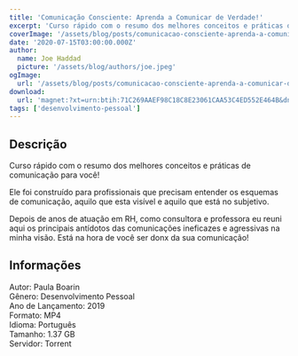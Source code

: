 ```yaml
---
title: 'Comunicação Consciente: Aprenda a Comunicar de Verdade!'
excerpt: 'Curso rápido com o resumo dos melhores conceitos e práticas de comunicação para você!  Ele foi construído para profissionais que precisam entender os esquemas de comunicação, aquilo que esta visível e aquilo que está no subjetivo.   Depois de anos de atuação em RH, como consultor'
coverImage: '/assets/blog/posts/comunicacao-consciente-aprenda-a-comunicar-de-verdade.jpg'
date: '2020-07-15T03:00:00.000Z'
author:
  name: Joe Haddad
  picture: '/assets/blog/authors/joe.jpeg'
ogImage:
  url: '/assets/blog/posts/comunicacao-consciente-aprenda-a-comunicar-de-verdade.jpg'
download:
  url: 'magnet:?xt=urn:btih:71C269AAEF98C18C8E23061CAA53C4ED552E464B&dn=Udemy%20-%20Comunica%c3%a7%c3%a3o%20Consciente%20-%20Aprenda%20a%20Comunicar%20de%20Verdade&tr=udp%3a%2f%2ftracker.openbittorrent.com%3a1337%2fannounce&tr=udp%3a%2f%2ftracker.opentrackr.org%3a1337%2fannounce'
tags: ['desenvolvimento-pessoal']
---
```

<h2>Descrição</h2>
<p></p><p>Curso rápido com o resumo dos melhores conceitos e práticas de comunicação para você!</p><p>Ele foi construído para profissionais que precisam entender os esquemas de comunicação, aquilo que esta visível e aquilo que está no subjetivo. </p><p>Depois de anos de atuação em RH, como consultora e professora eu reuni aqui os principais antídotos das comunicações ineficazes e agressivas na minha visão. Está na hora de você ser donx da sua comunicação!</p><h2>Informações</h2><p>Autor: Paula Boarin<br/>Gênero: Desenvolvimento Pessoal<br/>Ano de Lançamento: 2019<br/>Formato: MP4<br/>Idioma: Português<br/>Tamanho: 1.37 GB<br/>Servidor: Torrent</p>